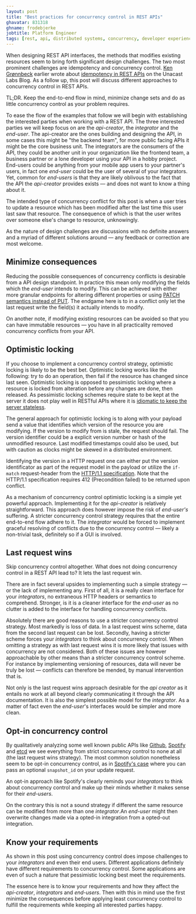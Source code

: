 ```yaml
---
layout: post
title: "Best practices for concurrency control in REST APIs"
ghavatar: 831318
ghname: frodebjerke
jobtitle: Platform Engineer
tags: [rest, api, distributed systems, concurrency, developer experience]
---
```


When designing REST API interfaces, the methods that modifies existing resources seem to bring forth significant design challenges. The two most prominent challenges are idempotency and concurrency control. [Ken Grønnbeck](https://twitter.com/gronnbeck) earlier wrote about [idempotency in REST APIs](http://labs.unacast.com/2016/02/25/on-idempotency-in-distributed-rest-apis/) on the Unacast Labs Blog. As a follow up, this post will discuss different approaches to concurrency control in REST APIs.


<div class="message">
  TL;DR. Keep the end-to-end flow in mind, minimize change sets and do as little concurrency control as your problem requires.
</div>

To ease the flow of the examples that follow we will begin with establishing the interested parties when working with a REST API. The three interested parties we will keep focus on are the *api-creator*, the *integrator* and the *end-user*. The api-creator are the ones building and designing the API, in some cases this might be "the backend team", for more public facing APIs it might be the core business unit. The integrators are the consumers of the API, they could be another unit in your organization like the frontend team, a business partner or a lone developer using your API in a hobby project. End-users could be anything from your mobile app users to your partner's users, in fact one *end-user* could be the user of several of your integrators. Yet, common for *end-users* is that they are likely oblivous to the fact that the API the *api-creator* provides exists &mdash; and does not want to know a thing about it.

The intended type of concurrency conflict for this post is when a user tries to update a resource which has been modified after the last time this user last saw that resource. The consequence of which is that the user writes over someone else's change to resource, unknowingly.

 As the nature of design challenges are discussions with no definite answers and a myriad of different solutions around &mdash; any feedback or correction are most welcome.

## Minimize consequences

 Reducing the possible consequences of concurrency conflicts is desirable from a API design standpoint. In practice this mean only modifying the fields which the *end-user* intends to modify. This can be achieved with either more granular endpoints for altering different properties or using [PATCH semantics instead of PUT](http://restful-api-design.readthedocs.org/en/latest/methods.html#patch-vs-put). The endgame here is to in a conflict only let the last request write the field(s) it actually intends to modify.

 On another note, if modifying existing resources can be avoided so that you can have immutable resources &mdash; you have in all practicality removed concurrency conflicts from your API.

## Optimistic locking

 If you choose to implement a concurrency control strategy, optimistic locking is likely to be the best bet. Optimistic locking works like the following: try to do an operation, then fail if the resource has changed since last seen. Optimistic locking is opposed to pessimistic locking where a resource is locked from alteration before any changes are done, then released. As pessimistic locking schemes require state to be kept at the server it does not play well in RESTful APIs where it is [idiomatic to keep the server stateless](https://en.wikipedia.org/wiki/Representational_state_transfer#Stateless).

 The general approach for optimistic locking is to along with your payload send a value that identifies which version of the resource you are modifying. If the version to modify from is stale, the request should fail. The version identifier could be a explicit version number or hash of the unmodified resource. Last modified timestamps could also be used, but with caution as clocks might be skewed in a distributed environment.

 Identifying the version in a HTTP request one can either put the version identificator as part of the request model in the payload or utilize the `if-match` request-header from the [HTTP/1.1 specification](https://www.w3.org/Protocols/rfc2616/rfc2616-sec14.html#sec14.24). Note that the HTTP/1.1 specification requires 412 (Precondition failed) to be returned upon conflict.

 As a mechanism of concurrency control optimistic locking is a simple yet powerful approach. Implementing it for the *api-creator* is relatively straightforward. This approach does however impose the risk of *end-user's* suffering. A stricter concurrency control strategy requires that the entire end-to-end flow adhere to it. The *integrator* would be forced to implement graceful resolving of conflicts due to the concurrency control &mdash; likely a non-trivial task, definitely so if a GUI is involved.

## Last request wins

Skip concurrency control altogether. What does not doing concurrency control in a REST API lead to? It lets the last request win.

There are in fact several upsides to implementing such a simple strategy &mdash; or the lack of implementing any. First of all, it is a really clean interface for your *integrators*, no extraneous HTTP headers or semantics to comprehend. Stronger, is it is a cleaner interface for the *end-user* as no clutter is added to the interface for handling concurrency conflicts.

Absolutely there are good reasons to use a stricter concurrency control strategy. Most markedly is loss of data. In a last request wins scheme, data from the second last request can be lost. Secondly, having a stricter scheme forces your *integrators* to think about concurrency control. When omitting a strategy as with last request wins it is more likely that issues with concurrency are not considered. Both of these issues are however approachable by other means than a stricter concurrency control scheme. For instance by implementing versioning of resources, data will never be truly be lost &mdash; conflicts can therefore be mended, by manual intervention that is.

Not only is the last request wins approach desirable for the *api creator* as it entails no work at all beyond clearly communicating it through the API documentation. It is also the simplest possible model for the *integrator*. As a matter of fact even the *end-user*'s interfaces would be simpler and more clean.

## Opt-in concurrency control

By qualitatively analyzing some well known public APIs like [Github](https://developer.github.com/v3/), [Spotify](https://developer.spotify.com/web-api/) and [etcd](https://coreos.com/etcd/docs/latest/api.html#changing-the-value-of-a-key) we see everything from strict concurrency control to none at all (the last request wins strategy). The most common solution nonetheless seem to be opt-in concurrency control, as in [Spotify's case](https://developer.spotify.com/web-api/reorder-playlists-tracks/) where you can pass an optional `snapshot_id` on your update request.

An opt-in approach like Spotify's clearly reminds your *integrators* to think about concurrency control and make up their minds whether it makes sense for their *end-users*.

On the contrary this is not a sound strategy if different the same resource can be modified from more than one *integrator*.An *end-user* might then overwrite changes made via a opted-in integration from a opted-out integration.

## Know your requirements

 As shown in this post using concurrency control does impose challenges to your *integrators* and even their end users. Different applications definitely have different requirements to concurrency control. Some applications are even of such a nature that pessimistic locking best meet the requirements.

 The essence here is to know your requirements and how they affect the *api-creator*, *integrators* and *end-users*. Then with this in mind use the first minimize the consequences before applying least concurrency control to fulfill the requirements while keeping all interested parties happy.
